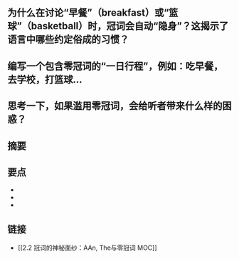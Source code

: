 ## 为什么在讨论“早餐”（breakfast）或“篮球”（basketball）时，冠词会自动“隐身”？这揭示了语言中哪些约定俗成的习惯？


## 编写一个包含零冠词的“一日行程”，例如：吃早餐，去学校，打篮球...


## 思考一下，如果滥用零冠词，会给听者带来什么样的困惑？


## 摘要


## 要点

- 
- 
- 

## 链接

- [[2.2 冠词的神秘面纱：AAn, The与零冠词 MOC]]
